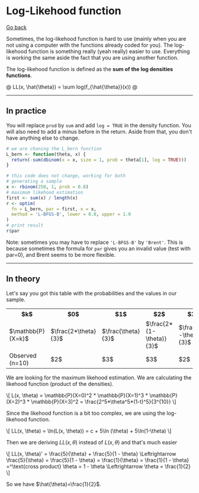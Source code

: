 # Log-Likehood function

[Go back](../index.md#estimators-and-likehood)

Sometimes, the log-likehood function is hard to use
(mainly when you are not using a computer with the
functions already coded for you). The log-likehood
function is something really (yeah really) easier
to use. Everything is working the same aside the fact
that you are using another function.

The log-likehood function is defined as the
**sum of the log densities functions**.

@
LL(x, \hat{\theta}) = \sum log(f_{\hat{\theta}}(x))
@

<hr class="sl">

## In practice

You will replace ``prod`` by `sum` and add `log = TRUE`
in the density function. You will also need to add
a minus before in the return. Aside from that, you don't have
anything else to change.

```r
# we are chaning the L_bern function
L_bern <- function(theta, x) {
  return(-sum(dbinom(x = x, size = 1, prob = theta[1], log = TRUE)))
}

# this code does not change, working for both
# generating a sample
x <- rbinom(250, 1, prob = 0.8)
# maximum likehood estimation
first <- sum(x) / length(x)
r <- optim(
  fn = L_bern, par = first, x = x,
  method = 'L-BFGS-B', lower = 0.0, upper = 1.0
)
# print result
r$par
```

Note: sometimes you may have to replace ``'L-BFGS-B'``
by ``'Brent'``. This is because sometimes the formula
for ``par`` gives you an invalid value (test with par=0),
and Brent seems to be more flexible.

<hr class="sr">

## In theory

Let's say you got this table with the probabilities
and the values in our sample.

<table class="table table-bordered table-striped">
<tr>
<th>$k$</th>
<th>$0$</th>
<th>$1$</th>
<th>$2$</th>
<th>$3$</th>
</tr>
<tr>
<td>$\mathbb{P}(X=k)$</td>
<td>$\frac{2*\theta}{3}$</td>
<td>$\frac{\theta}{3}$</td>
<td>$\frac{2*(1-\theta)}{3}$</td>
<td>$\frac{(1-\theta)}{3}$</td>
</tr>
<tr>
<td>Observed (n=10)</td>
<td>$2$</td>
<td>$3$</td>
<td>$3$</td>
<td>$2$</td>
</tr>
</table>

We are looking for the maximum likehood estimation.
We are calculating the likehood function (product
of the densities).

<div>
\[
L(x, \theta)
= \mathbb{P}(X=0)^2 * \mathbb{P}(X=1)^3 *
\mathbb{P}(X=2)^3 * \mathbb{P}(X=3)^2
= \frac{2^5*\theta^5*(1-t)^5}{3^{10}}
\]
</div>

Since the likehood function is a bit too complex,
we are using the log-likehood function.

<div>
\[
LL(x, \theta)
= \ln(L(x, \theta))
= c + 5\ln (\theta) + 5\ln(1-\theta)
\]
</div>

Then we are deriving $LL(x, \theta)$ instead of
$L(x, \theta)$ and that's much easier

<div>
\[
LL(x, \theta)'
= \frac{5}{\theta} + \frac{5}{1 - \theta}
\Leftrightarrow
\frac{5}{\theta} = \frac{5}{1 - \theta}
=
\frac{1}{\theta} = \frac{1}{1 - \theta}
=^\text{cross product}
\theta = 1 - \theta
\Leftrightarrow
\theta = \frac{1}{2}
\]
</div>

So we have $\hat{\theta}=\frac{1}{2}$.